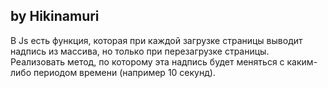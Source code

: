 ## by Hikinamuri

В Js есть функция, которая при каждой загрузке страницы выводит надпись из массива, но только при перезагрузке страницы. Реализовать метод, по которому эта надпись будет меняться с каким-либо периодом времени (например 10 секунд). 